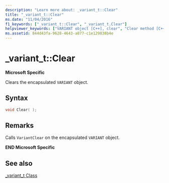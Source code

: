 ```yaml
---
description: "Learn more about: _variant_t::Clear"
title: "_variant_t::Clear"
ms.date: "11/04/2016"
f1_keywords: ["_variant_t::Clear", "_variant_t.Clear"]
helpviewer_keywords: ["VARIANT object [C++], clear", "Clear method [C++]", "VARIANT object"]
ms.assetid: 844d43fa-9628-4643-a877-c1e129838b4e
---
```

# _variant_t::Clear

**Microsoft Specific**

Clears the encapsulated `VARIANT` object.

## Syntax

```cpp
void Clear( );
```

## Remarks

Calls `VariantClear` on the encapsulated `VARIANT` object.

**END Microsoft Specific**

## See also

[_variant_t Class](../cpp/variant-t-class.md)

